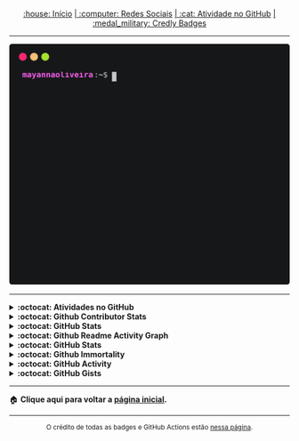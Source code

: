 <a name="topo-pagina"></a>
<div align="center">
<a href="README.md"> :house: Início</a>
<a href="social-media.md"> | :computer: Redes Sociais</a>
<a href="github-activity.md"> | :cat: Atividade no GitHub</a>
<a href="credly-badges.md"> | :medal_military: Credly Badges</a>
</div>

---

<!-- GitHub Stats Terminal Style -->
<!-- https://github.com/yogeshwaran01/github-stats-terminal-style -->
<div align="center">
<a href="https://github.com/yogeshwaran01/github-stats-terminal-style" target="_blank">
<img src="https://github.com/mayannaoliveira/github-stats-terminal-style/blob/master/github_stats.svg" alt="terminal">
</a>
</div>

---

<!-- Github Widgetbox -->
<!-- https://github.com/Jurredr/github-widgetbox --->
<details close>
<summary> <b> :octocat: Atividades no GitHub </b> </summary>
<div align="center">
	
![github-widgetbox](https://github-widgetbox.vercel.app/api/profile?username=mayannaoliveira&data=followers,repositories,stars,commits&theme=carbon)

</div>
</details>

<!-- Repository Contribution Stats Card -->
<!-- https://github.com/HwangTaehyun/github-repository-contribution-stats --->
<details close>
<summary> <b> :octocat: Github Contributor Stats </b> </summary>
<div align="center">

![github-contributor-stats](https://github-contributor-stats.vercel.app/api?username=mayannaoliveira&theme=onedark)

</div>
</details>

<!-- GitHub Stats -->
<!-- https://github-stats-alpha.vercel.app --->
<details close>
<summary> <b> :octocat: GitHub Stats </b> </summary>
<div align="center">

![github-stats-alpha](https://github-stats-alpha.vercel.app/api?username=mayannaoliveira&cc=32363e&tc=61afef&ic=e5c07b&bc=32363e)

</div>
</details>

<!-- Github Readme Activity Graph -->
<!-- https://github.com/Ashutosh00710/github-readme-activity-graph -->
<details close>
<summary> <b> :octocat: Github Readme Activity Graph </b> </summary>
<div align="center">

![github-readme-activity-graph](https://github-readme-activity-graph.vercel.app/graph?username=mayannaoliveira&theme=react)
 
</div>
</details>

<!-- Developer Power Meter -->
<!-- https://stats.hyo.dev/en -->
<details close>
<summary> <b> :octocat: GitHub Stats </b> </summary>
<div align="center">

![mayannaoliveira github-stats](https://stats.dooboo.io/api/github-stats-advanced?login=mayannaoliveira)
![mayannaoliveira github-trophies](https://stats.dooboo.io/api/github-trophies?login=mayannaoliveira)

</div>
</details>

<!-- Github Immortality --->
<!-- https://github-immortality.vercel.app --->
<details close>
<summary> <b> :octocat: Github Immortality  </b> </summary>
<div align="center">
	
![github-immortality](https://github-immortality.vercel.app/api?username=mayannaoliveira)

</div>
</details>

<!-- Stats Cards Generator -->
<!-- https://stats-cards.toil.cc/ -->
<details close>
<summary> <b> :octocat: GitHub Activity </b> </summary>
<div align="center">
<img src="https://stats-cards.toil.cc/v1/activity/github?username=mayannaoliveira&theme=onedark-pro-flat&period=year&with_title=true" alt="2025" />
</div>
</details>

<!-- Stats Cards Generator -->
<!-- https://stats-cards.toil.cc/ -->
<details close>
<summary> <b> :octocat: GitHub Gists </b> </summary>
<div align="center">
<img src="https://stats-cards.toil.cc/v1/pin/gist?id=7939325b2dc052d861d1561268697dc3&theme=onedark-pro-flat&show_owner=true" alt="Pin (Gist)" />
<img src="https://stats-cards.toil.cc/v1/pin/gist?id=463dcbf8e3ebfd56f2cba7bd98430ffe&theme=onedark-pro-flat&show_owner=true" alt="Pin (Gist)" />
</div>
</details>

---

:house: <b> Clique aqui para voltar a [página inicial](README.md). </b>

---

<div align="center">
<sup>O crédito de todas as badges e GitHub Actions estão <a href="badges-actions.md">nessa página</a>.</sup>
</div>
